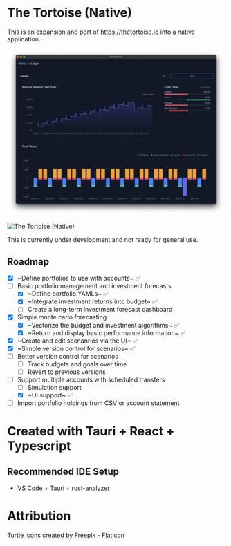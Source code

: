 # The Tortoise (Native)

This is an expansion and port of https://thetortoise.io into a native application.

![The Tortoise (Native)](https://github.com/Tortoise-Technologies/tortoise-native/blob/main/assets/WIP%20Screenshot.png?raw=true)

![The Tortoise (Native)](https://github.com/Tortoise-Technologies/tortoise-native/blob/main/assets/account%20Creation.png?raw=true)

This is currently under development and not ready for general use.

## Roadmap
- [x] ~Define portfolios to use with accounts~ ✅
- [ ] Basic portfolio management and investment forecasts
    - [x] ~Define portfolio YAMLs~ ✅
    - [x] ~Integrate investment returns into budget~ ✅
    - [ ] Create a long-term investment forecast dashboard
- [x] Simple monte carlo forecasting
    - [x] ~Vectorize the budget and investment algorithms~ ✅
    - [x] ~Return and display basic performance information~ ✅
- [x] ~Create and edit scenanrios via the UI~ ✅
- [x] ~Simple version control for scenarios~ ✅
- [ ] Better version control for scenarios
    - [ ] Track budgets and goals over time
    - [ ] Revert to previous versions
- [ ] Support multiple accounts with scheduled transfers
    - [ ] Simulation support
    - [x] ~UI support~ ✅
- [ ] Import portfolio holdings from CSV or account statement

# Created with Tauri + React + Typescript
## Recommended IDE Setup

- [VS Code](https://code.visualstudio.com/) + [Tauri](https://marketplace.visualstudio.com/items?itemName=tauri-apps.tauri-vscode) + [rust-analyzer](https://marketplace.visualstudio.com/items?itemName=rust-lang.rust-analyzer)

# Attribution
<a href="https://www.flaticon.com/free-icons/turtle" title="turtle icons">Turtle icons created by Freepik - Flaticon</a>
